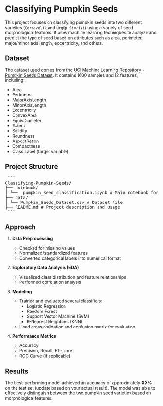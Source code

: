 # Classifying Pumpkin Seeds

This project focuses on classifying pumpkin seeds into two different varieties (`Çerçevelik` and `Ürgüp Sivrisi`) using a variety of seed morphological features. It uses machine learning techniques to analyze and predict the type of seed based on attributes such as area, perimeter, major/minor axis length, eccentricity, and others.

## Dataset

The dataset used comes from the [UCI Machine Learning Repository - Pumpkin Seeds Dataset](https://archive.ics.uci.edu/ml/datasets/Pumpkin+Seeds). It contains 1600 samples and 12 features, including:

- Area
- Perimeter
- MajorAxisLength
- MinorAxisLength
- Eccentricity
- ConvexArea
- EquivDiameter
- Extent
- Solidity
- Roundness
- AspectRation
- Compactness
- Class Label (target variable)

## Project Structure
<pre> ```
Classifying-Pumpkin-Seeds/
├── notebook/
│ └──  pumpkin_seed_classification.ipynb # Main notebook for analysis
├── data/
│ └── Pumpkin_Seeds_Dataset.csv # Dataset file
├── README.md # Project description and usage
 ``` </pre>

## Approach

1. **Data Preprocessing**  
   - Checked for missing values
   - Normalized/standardized features
   - Converted categorical labels into numerical format

2. **Exploratory Data Analysis (EDA)**  
   - Visualized class distribution and feature relationships
   - Performed correlation analysis

3. **Modeling**  
   - Trained and evaluated several classifiers:
     - Logistic Regression
     - Random Forest
     - Support Vector Machine (SVM)
     - K-Nearest Neighbors (KNN)
   - Used cross-validation and confusion matrix for evaluation

4. **Performance Metrics**  
   - Accuracy
   - Precision, Recall, F1-score
   - ROC Curve (if applicable)

## Results

The best-performing model achieved an accuracy of approximately **XX%** on the test set (update based on your actual result). The model was able to effectively distinguish between the two pumpkin seed varieties based on morphological features.
